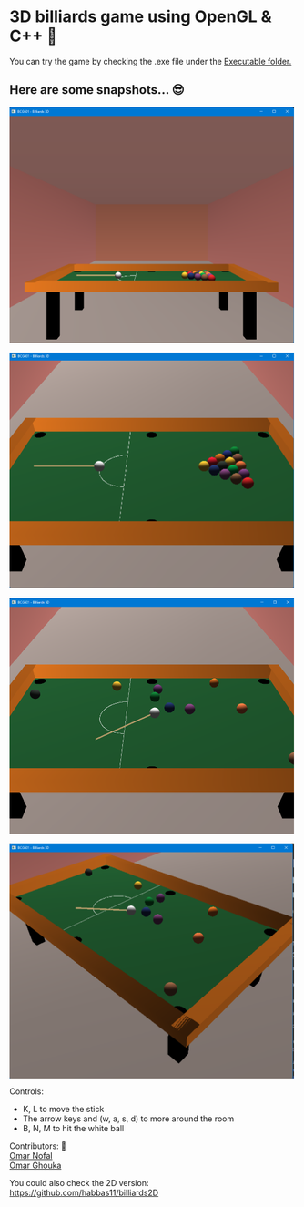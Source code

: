 # 3D billiards game using OpenGL & C++ 🎱

You can try the game by checking the .exe file under the <a href = "/Executable">Executable folder.</a> 

## Here are some snapshots... 😎

<img align="center" alt="Hussam Habbas | GitHub" width="500px" src="/screenshots/1.png" /> 
<br>
<br>
<img align="center" alt="Hussam Habbas | GitHub" width="500px" src="/screenshots/2.png" />
<br>
<br>
<img align="center" alt="Hussam Habbas | GitHub" width="500px" src="/screenshots/3.png" />
<br>
<br>
<img align="center" alt="Hussam Habbas | GitHub" width="500px" src="/screenshots/4.png" />
<br>

Controls: 
- K, L to move the stick
- The arrow keys and (w, a, s, d) to more around the room
- B, N, M to hit the white ball

Contributors: 🙂
<br>
<a href = "https://github.com/omandan">Omar Nofal</a>
<br>
<a href = "https://github.com/OmarGhouka">Omar Ghouka</a>

You could also check the 2D version:
https://github.com/habbas11/billiards2D



